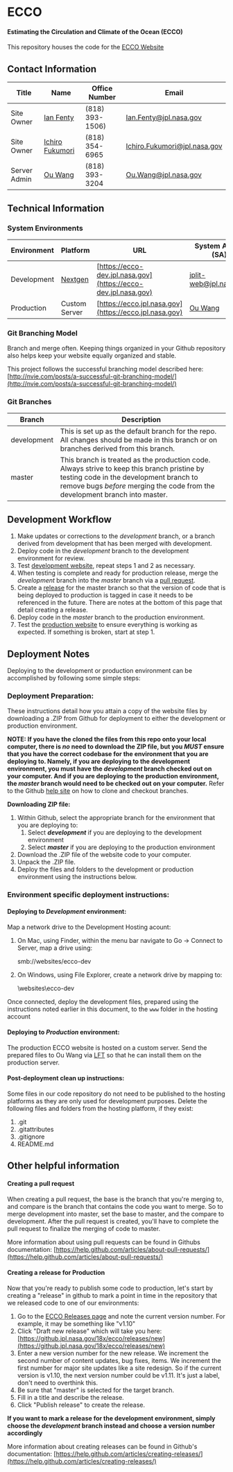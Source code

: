ECCO
====

#### Estimating the Circulation and Climate of the Ocean (ECCO)

This repository houses the code for the [ECCO Website](https://ecco.jpl.nasa.gov)


## Contact Information
Title | Name | Office Number | Email
----- | ---- | ------------- | -----
Site Owner | [Ian Fenty](https://gateway.jpl.nasa.gov/Person.aspx?accountname=JPL\ifenty) | (818) 393-1506) | Ian.Fenty@jpl.nasa.gov
Site Owner | [Ichiro Fukumori](https://gateway.jpl.nasa.gov/Person.aspx?accountname=JPL\fukumori) | (818) 354-6965 | Ichiro.Fukumori@jpl.nasa.gov
Server Admin | [Ou Wang](https://gateway.jpl.nasa.gov/Person.aspx?accountname=JPL\owang) | (818) 393-3204 | Ou.Wang@jpl.nasa.gov
 

## Technical Information

### System Environments

Environment | Platform | URL | System Admin (SA)
----------- | -------- | --- | -----------------
Development | [Nextgen](https://webhosting.jpl.nasa.gov) | [https://ecco-dev.jpl.nasa.gov](https://ecco-dev.jpl.nasa.gov) | [jplit-web@jpl.nasa.gov](jplit-web@jpl.nasa.gov)
Production | Custom Server | [https://ecco.jpl.nasa.gov](https://ecco.jpl.nasa.gov) | [Ou Wang](mailto:Ou.Wang@jpl.nasa.gov)

### Git Branching Model

Branch and merge often. Keeping things organized in your Github repository also helps keep your website equally organized and stable. 

This project follows the successful branching model described here: [http://nvie.com/posts/a-successful-git-branching-model/](http://nvie.com/posts/a-successful-git-branching-model/)

### Git Branches

Branch | Description
------ | -----------
| development | This is set up as the default branch for the repo. All changes should be made in this branch or on branches derived from this branch.
master | This branch is treated as the production code. Always strive to keep this branch pristine by testing code in the development branch to remove bugs _before_ merging the code from the development branch into master.

## Development Workflow

1. Make updates or corrections to the _development_ branch, or a branch derived from development that has been merged with development.
2. Deploy code in the _development_ branch to the development environment for review.
3. Test [development website](http://ecco-dev.jpl.nasa.gov/), repeat steps 1 and 2 as necessary.
4. When testing is complete and ready for production release, merge the _development_ branch into the _master_ branch via a [pull request](https://github.jpl.nasa.gov/18x/ecco/pulls).
5. Create a [release](https://github.jpl.nasa.gov/18x/ecco/releases) for the master branch so that the version of code that is being deployed to production is tagged in case it needs to be referenced in the future. There are notes at the bottom of this page that detail creating a release.
6. Deploy code in the _master_ branch to the production environment.
7. Test the [production website](http://ecco.jpl.nasa.gov/) to ensure everything is working as expected. If something is broken, start at step 1.

## Deployment Notes

Deploying to the development or production environment can be accomplished by following some simple steps:

### Deployment Preparation:

These instructions detail how you attain a copy of the website files by downloading a .ZIP from Github for deployment to either the development or production environment.

**NOTE: If you have the cloned the files from this repo onto your local computer, there is _no_ need to download the ZIP file, but you _MUST_ ensure that you have the correct codebase for the environment that you are deploying to. Namely, if you are deploying to the development environment, you must have the _development_ branch checked out on your computer. And if you are deploying to the production environment, the _master_ branch would need to be checked out on your computer.** Refer to the Github [help site](https://help.github.com/) on how to clone and checkout branches.

**Downloading ZIP file:**

1. Within Github, select the appropriate branch for the environment that you are deploying to:
	1. Select ***development*** if you are deploying to the development environment
	2. Select ***master*** if you are deploying to the production environment
2. Download the .ZIP file of the website code to your computer.
2. Unpack the .ZIP file.
8. Deploy the files and folders to the development or production environment using the instructions below.

### Environment specific deployment instructions:

#### Deploying to _Development_ environment:

Map a network drive to the Development Hosting acount:

  1. On Mac, using Finder, within the menu bar navigate to Go &rarr; Connect to Server, map a drive using:

		smb://websites/ecco-dev
		
  2. On Windows, using File Explorer, create a network drive by mapping to:

		\\websites\ecco-dev

Once connected, deploy the development files, prepared using the instructions noted earlier in this document, to the `www` folder in the hosting account

#### Deploying to _Production_ environment:

The production ECCO website is hosted on a custom server. Send the prepared files to Ou Wang via [LFT](https://lft.jpl.nasa.gov) so that he can install them on the production server.

#### Post-deployment clean up instructions:

Some files in our code repository do not need to be published to the hosting platforms as they are only used for development purposes. Delete the following files and folders from the hosting platform, if they exist:

1. .git
2. .gitattributes
3. .gitignore
4. README.md

## Other helpful information

#### Creating a pull request

When creating a pull request, the base is the branch that you're merging to, and compare is the branch that contains the code you want to merge. So to merge development into master, set the base to master, and the compare to development. After the pull request is created, you'll have to complete the pull request to finalize the merging of code to master.

More information about using pull requests can be found in Githubs documentation: [https://help.github.com/articles/about-pull-requests/](https://help.github.com/articles/about-pull-requests/)

#### Creating a release for Production

Now that you're ready to publish some code to production, let's start by creating a "release" in github to mark a point in time in the repository that we released code to one of our environments:

1. Go to the [ECCO Releases page](https://github.jpl.nasa.gov/18x/ecco/releases) and note the current version number. For example, it may be something like "v1.10"
2. Click "Draft new release" which will take you here: [https://github.jpl.nasa.gov/18x/ecco/releases/new](https://github.jpl.nasa.gov/18x/ecco/releases/new)
3. Enter a new version number for the new release. We increment the second number of content updates, bug fixes, items. We increment the first number for major site updates like a site redesign. So if the current version is v1.10, the next version number could be v1.11. It's just a label, don't need to overthink this.
4. Be sure that "master" is selected for the target branch.
5. Fill in a title and describe the release.
6. Click "Publish release" to create the release.

**If you want to mark a release for the development environment, simply choose the _development_ branch instead and choose a version number accordingly**

More information about creating releases can be found in Github's documentation: [https://help.github.com/articles/creating-releases/](https://help.github.com/articles/creating-releases/)
